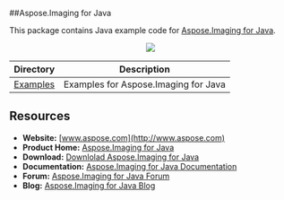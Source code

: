 ##Aspose.Imaging for Java

This package contains Java example code for [Aspose.Imaging for Java](http://www.aspose.com/java/imaging-component.aspx).

<p align="center">
  <a title="Download ZIP" href="https://github.com/asposeimaging/Aspose_Imaging_Java/archive/master.zip">
     <img src="http://i.imgur.com/hwNhrGZ.png" />
  </a>
</p>

Directory | Description
--------- | -----------
[Examples](Examples)  |  Examples for Aspose.Imaging for Java

## Resources

+ **Website:** [www.aspose.com](http://www.aspose.com)
+ **Product Home:** [Aspose.Imaging for Java](http://www.aspose.com/categories/java-components/aspose.imaging-for-java/default.aspx)
+ **Download:** [Downlolad Aspose.Imaging for Java](http://www.aspose.com/community/files/72/java-components/aspose.imaging_for_java/default.aspx)
+ **Documentation:** [Aspose.Imaging for Java Documentation](http://www.aspose.com/docs/display/imagingjava/home)
+ **Forum:** [Aspose.Imaging for Java Forum](http://www.aspose.com/community/forums/aspose.imaging-product-family/498/showforum.aspx)
+ **Blog:** [Aspose.Imaging for Java Blog](http://www.aspose.com/blogs/aspose-products/aspose.imaging-product-family.html)
